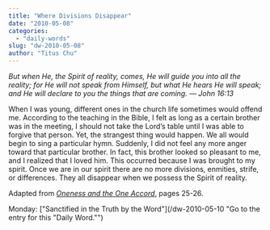 ```yaml
---
title: "Where Divisions Disappear"
date: "2010-05-08"
categories: 
  - "daily-words"
slug: "dw-2010-05-08"
author: "Titus Chu"
---
```


_But when He, the Spirit of reality, comes, He will guide you into all the reality; for He will not speak from Himself, but what He hears He will speak; and He will declare to you the things that are coming. — John 16:13_

When I was young, different ones in the church life sometimes would offend me. According to the teaching in the Bible, I felt as long as a certain brother was in the meeting, I should not take the Lord’s table until I was able to forgive that person. Yet, the strangest thing would happen. We all would begin to sing a particular hymn. Suddenly, I did not feel any more anger toward that particular brother. In fact, this brother looked so pleasant to me, and I realized that I loved him. This occurred because I was brought to my spirit. Once we are in our spirit there are no more divisions, enmities, strife, or differences. They all disappear when we possess the Spirit of reality.

Adapted from [_Oneness and the One Accord_](/book-oneness/ "Go to the listing for this book."), pages 25-26.

Monday: ["Sanctified in the Truth by the Word"](/dw-2010-05-10 "Go to the entry for this "Daily Word."")
